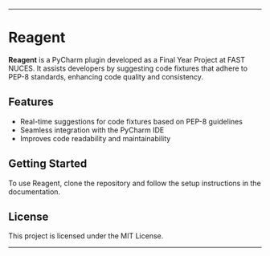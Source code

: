
---

# Reagent

**Reagent** is a PyCharm plugin developed as a Final Year Project at FAST NUCES. It assists developers by suggesting code fixtures that adhere to PEP-8 standards, enhancing code quality and consistency.

## Features

- Real-time suggestions for code fixtures based on PEP-8 guidelines
- Seamless integration with the PyCharm IDE
- Improves code readability and maintainability

## Getting Started

To use Reagent, clone the repository and follow the setup instructions in the documentation.

## License

This project is licensed under the MIT License.

---
